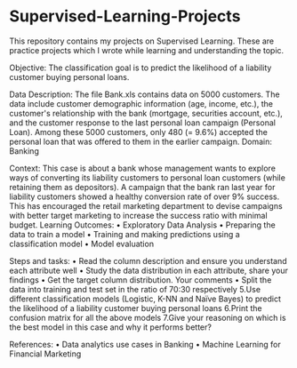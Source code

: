 # Supervised-Learning-Projects

This repository contains my projects on Supervised Learning. 
These are practice projects which I wrote while learning and understanding the topic.

Objective: The classification goal is to predict the likelihood of a liability customer buying personal loans.

Data Description: 
The file Bank.xls contains data on 5000 customers. The data include customer demographic information (age, income, etc.), the customer's relationship with the bank (mortgage, securities account, etc.), and the customer response to the last personal loan campaign (Personal Loan). Among these 5000 customers, only 480 (= 9.6%) accepted the personal loan that was offered to them in the earlier campaign.
Domain: Banking

Context:
This case is about a bank whose management wants to explore ways of converting its liability customers to personal loan customers (while retaining them as depositors). A campaign that the bank ran last year for liability customers showed a healthy conversion rate of over 9% success. This has encouraged the retail marketing department to devise campaigns with better target marketing to increase the success ratio with minimal budget.
Learning Outcomes: 
•	Exploratory Data Analysis
•	Preparing the data to train a model
•	Training and making predictions using a classification model
•	Model evaluation

Steps and tasks:
•	Read the column description and ensure you understand each attribute well 
•	Study the data distribution in each attribute, share your findings
•	Get the target column distribution. Your comments 
•	Split the data into training and test set in the ratio of 70:30 respectively 5.Use different classification models (Logistic, K-NN and Naïve Bayes) to predict the likelihood of a liability customer buying personal loans 6.Print the confusion matrix for all the above models 7.Give your reasoning on which is the best model in this case and why it performs better?

References:
•	Data analytics use cases in Banking
•	Machine Learning for Financial Marketing
